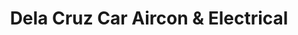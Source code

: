 ---
title: "Dela Cruz Car Aircon & Electrical"
url: /makati/dela-cruz-car-aircon-und-electrical/
shop: Autowerkstatt
---